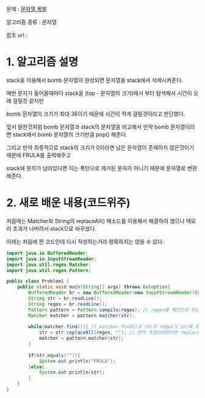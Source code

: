 문제 : [문자열 폭발](https://www.acmicpc.net/problem/9935)

알고리즘 종류 : 문자열

참조 url :

# 1. 알고리즘 설명

stack을 이용해서 bomb 문자열이 완성되면 문자열을 stack에서 삭제시켜준다.

매번 문자가 들어올때마다 stack을 (top - 문자열의 크기)에서 부터 탐색해서 시간이 오래 걸릴것 같지만

bomb 문자열의 크기가 최대 36이기 때문에 시간이 적게 걸릴것이라고 판단했다.

앞서 말한것처럼 bomb 문자열과 stack의 문자열을 비교해서 만약 bomb 문자열이라면 stack에서 bomb 문자열의 크기만큼 pop() 해준다.

그리고 만약 최종적으로 stack의 크기가 0이라면 남은 문자열이 존재하지 않은것이기 때문에 FRULA를 출력해주고

stack에 문자가 남아있다면 이는 폭탄으로 제거된 문자가 아니기 때문에 문자열로 변환해준다. 

# 2. 새로 배운 내용(코드위주)

처음에는 Matcher와 String의 replaceAll() 메소드를 이용해서 해결하려 했으나 메모리 초과가 나버려서 stack으로 바꾸었다.

아래는 처음에 짠 코드인데 다시 작성하는거라 정확하지는 않을 수 있다.

```java
import java.io.BufferedReader;
import java.io.InputStreamReader;
import java.util.regex.Matcher;
import java.util.regex.Pattern;

public class Problem1 {
    public static void main(String[] args) throws Exception{
        BufferedReader br = new BufferedReader(new InputStreamReader(System.in));
        String str = br.readLine();
        String regex = br.readLine();
        Pattern pattern = Pattern.compile(regex); // regex를 패턴으로 하는 Pattern 객체를 리턴해줌
        Matcher matcher = pattern.matcher(str);
        
        while(matcher.find()){ // matcher.find()로 str과 regex가 str에 포함되어있는지 판단
            str = str.replaceAll(regex, ""); // 만약 포함되어있다면 replaceAll로 날려줌
            matcher = pattern.matcher(str);
        }
        
        if(str.equals("")){
            System.out.println("FRULA");
        }else{
            System.out.println(str);
        }
    }
}
```